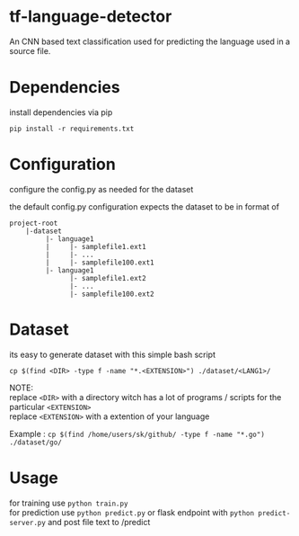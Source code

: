 # tf-language-detector

An CNN based text classification used for predicting the language used in a source file.

# Dependencies

install dependencies via pip

```
pip install -r requirements.txt
```

# Configuration

configure the config.py as needed for the dataset

the default config.py configuration expects the dataset to be in format of

```
project-root
    |-dataset
         |- language1
         |     |- samplefile1.ext1
         |     |- ...
         |     |- samplefile100.ext1
         |- language1
               |- samplefile1.ext2
               |- ...
               |- samplefile100.ext2

```

# Dataset

its easy to generate dataset with this simple bash script

```
cp $(find <DIR> -type f -name "*.<EXTENSION>") ./dataset/<LANG1>/
```

NOTE: <br>
replace `<DIR>` with a directory witch has a lot of programs / scripts for the particular `<EXTENSION>` <br>
replace `<EXTENSION>` with a extention of your language

Example : `cp $(find /home/users/sk/github/ -type f -name "*.go") ./dataset/go/`

# Usage

for training use `python train.py` <br>
for prediction use `python predict.py` or flask endpoint with `python predict-server.py` and post file text to /predict<br>
